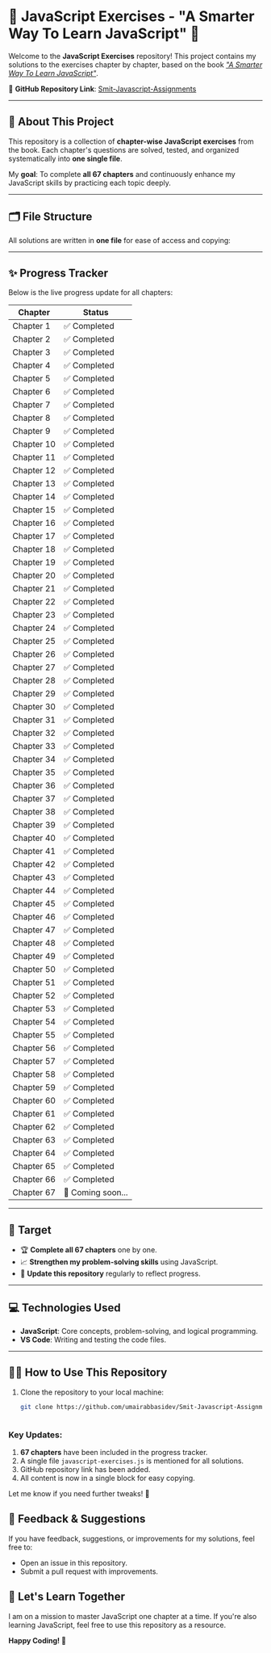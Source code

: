 # 🚀 JavaScript Exercises - "A Smarter Way To Learn JavaScript" 📘

Welcome to the **JavaScript Exercises** repository! This project contains my solutions to the exercises chapter by chapter, based on the book [*"A Smarter Way To Learn JavaScript"*](https://www.amazon.com/Smarter-Way-Learn-JavaScript-technology/dp/1497408180).

📌 **GitHub Repository Link**: [Smit-Javascript-Assignments](https://github.com/umairabbasidev/Smit-Javascript-Assignments.git)

---

## 📖 **About This Project**
This repository is a collection of **chapter-wise JavaScript exercises** from the book. Each chapter's questions are solved, tested, and organized systematically into **one single file**.

My **goal**: To complete **all 67 chapters** and continuously enhance my JavaScript skills by practicing each topic deeply.

---

## 🗂 **File Structure**
All solutions are written in **one file** for ease of access and copying:



---

## ✨ **Progress Tracker**
Below is the live progress update for all chapters:

| **Chapter** | **Status**    |
|-------------|---------------|
| Chapter 1   | ✅ Completed  |
| Chapter 2   | ✅ Completed  |
| Chapter 3   | ✅ Completed  |
| Chapter 4   | ✅ Completed  |
| Chapter 5   | ✅ Completed  |
| Chapter 6   | ✅ Completed  |
| Chapter 7   | ✅ Completed  |
| Chapter 8   | ✅ Completed  |
| Chapter 9   | ✅ Completed  |
| Chapter 10  | ✅ Completed  |
| Chapter 11  | ✅ Completed  |
| Chapter 12  | ✅ Completed  |
| Chapter 13  | ✅ Completed  |
| Chapter 14  | ✅ Completed  |
| Chapter 15  | ✅ Completed  |
| Chapter 16  | ✅ Completed  |
| Chapter 17  | ✅ Completed  |
| Chapter 18  | ✅ Completed  |
| Chapter 19  | ✅ Completed  |
| Chapter 20  | ✅ Completed  |
| Chapter 21  | ✅ Completed  |
| Chapter 22  | ✅ Completed  |
| Chapter 23  | ✅ Completed  |
| Chapter 24  | ✅ Completed  |
| Chapter 25  | ✅ Completed  |
| Chapter 26  | ✅ Completed  |
| Chapter 27  | ✅ Completed  |
| Chapter 28  | ✅ Completed  |
| Chapter 29  | ✅ Completed  |
| Chapter 30  | ✅ Completed  |
| Chapter 31  | ✅ Completed  |
| Chapter 32  | ✅ Completed  |
| Chapter 33  | ✅ Completed  |
| Chapter 34  | ✅ Completed  |
| Chapter 35  | ✅ Completed  |
| Chapter 36  | ✅ Completed  |
| Chapter 37  | ✅ Completed  |
| Chapter 38  | ✅ Completed  |
| Chapter 39  | ✅ Completed  |
| Chapter 40  | ✅ Completed  |
| Chapter 41  | ✅ Completed  |
| Chapter 42  | ✅ Completed  |
| Chapter 43  | ✅ Completed  |
| Chapter 44  | ✅ Completed  |
| Chapter 45  | ✅ Completed  |
| Chapter 46  | ✅ Completed  |
| Chapter 47  | ✅ Completed  |
| Chapter 48  | ✅ Completed  |
| Chapter 49  | ✅ Completed  |
| Chapter 50  | ✅ Completed  |
| Chapter 51  | ✅ Completed  |
| Chapter 52  | ✅ Completed  |
| Chapter 53  | ✅ Completed  |
| Chapter 54  | ✅ Completed  |
| Chapter 55  | ✅ Completed  |
| Chapter 56  | ✅ Completed  |
| Chapter 57  | ✅ Completed  |
| Chapter 58  | ✅ Completed  |
| Chapter 59  | ✅ Completed  |
| Chapter 60  | ✅ Completed  |
| Chapter 61  | ✅ Completed  |
| Chapter 62  | ✅ Completed  |
| Chapter 63  | ✅ Completed  |
| Chapter 64  | ✅ Completed  |
| Chapter 65  | ✅ Completed  |
| Chapter 66  | ✅ Completed  |
| Chapter 67  | 🏁 Coming soon... |

---

## 🎯 **Target**
- 🏆 **Complete all 67 chapters** one by one.
- 📈 **Strengthen my problem-solving skills** using JavaScript.
- 🔄 **Update this repository** regularly to reflect progress.

---

## 💻 **Technologies Used**
- **JavaScript**: Core concepts, problem-solving, and logical programming.
- **VS Code**: Writing and testing the code files.

---

## 👨‍💻 **How to Use This Repository**
1. Clone the repository to your local machine:
   ```bash
   git clone https://github.com/umairabbasidev/Smit-Javascript-Assignments.git



### Key Updates:
1. **67 chapters** have been included in the progress tracker.
2. A single file `javascript-exercises.js` is mentioned for all solutions.
3. GitHub repository link has been added.
4. All content is now in a single block for easy copying. 

Let me know if you need further tweaks! 🌟


## 📢 Feedback & Suggestions  
If you have feedback, suggestions, or improvements for my solutions, feel free to:  

- Open an issue in this repository.  
- Submit a pull request with improvements.  

## 🙌 Let's Learn Together  
I am on a mission to master JavaScript one chapter at a time. If you're also learning JavaScript, feel free to use this repository as a resource.  

**Happy Coding! 🚀**
